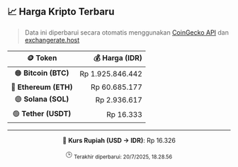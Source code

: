 

<!-- HARGA_KRIPTO -->
## 📈 Harga Kripto Terbaru

> Data ini diperbarui secara otomatis menggunakan [CoinGecko API](https://www.coingecko.com/) dan [exchangerate.host](https://exchangerate.host/)

<div align="center">

| 🪙 Token | 💰 Harga (IDR) |
|:------:|---------------:|
| 🟠 **Bitcoin (BTC)**   | Rp 1.925.846.442 |
| 🔵 **Ethereum (ETH)**  | Rp 60.685.177 |
| 🟣 **Solana (SOL)**    | Rp 2.936.617 |
| 🟢 **Tether (USDT)**   | Rp 16.333 |

---

💱 **Kurs Rupiah (USD → IDR)**: Rp 16.326

🕒 <sub>Terakhir diperbarui: 20/7/2025, 18.28.56</sub>

</div>
<!-- /HARGA_KRIPTO -->